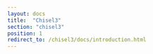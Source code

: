 ```yaml
---
layout: docs
title:  "Chisel3"
section: "chisel3"
position: 1
redirect_to: /chisel3/docs/introduction.html
---
```

